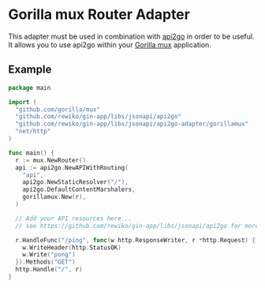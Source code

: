 # Gorilla mux Router Adapter

This adapter must be used in combination with [api2go](https://github.com/rewiko/gin-app/libs/jsonapi/api2go) in order to be useful.
It allows you to use api2go within your [Gorilla mux](http://www.gorillatoolkit.org/pkg/mux) application.

## Example

```go
package main

import (
  "github.com/gorilla/mux"
  "github.com/rewiko/gin-app/libs/jsonapi/api2go"
  "github.com/rewiko/gin-app/libs/jsonapi/api2go-adapter/gorillamux"
  "net/http"
)

func main() {
  r := mux.NewRouter()
  api := api2go.NewAPIWithRouting(
    "api",
    api2go.NewStaticResolver("/"),
    api2go.DefaultContentMarshalers,
    gorillamux.New(r),
  )

  // Add your API resources here...
  // see https://github.com/rewiko/gin-app/libs/jsonapi/api2go for more information

  r.HandleFunc("/ping", func(w http.ResponseWriter, r *http.Request) {
    w.WriteHeader(http.StatusOK)
    w.Write("pong")
  }).Methods("GET")
  http.Handle("/", r)
}
```